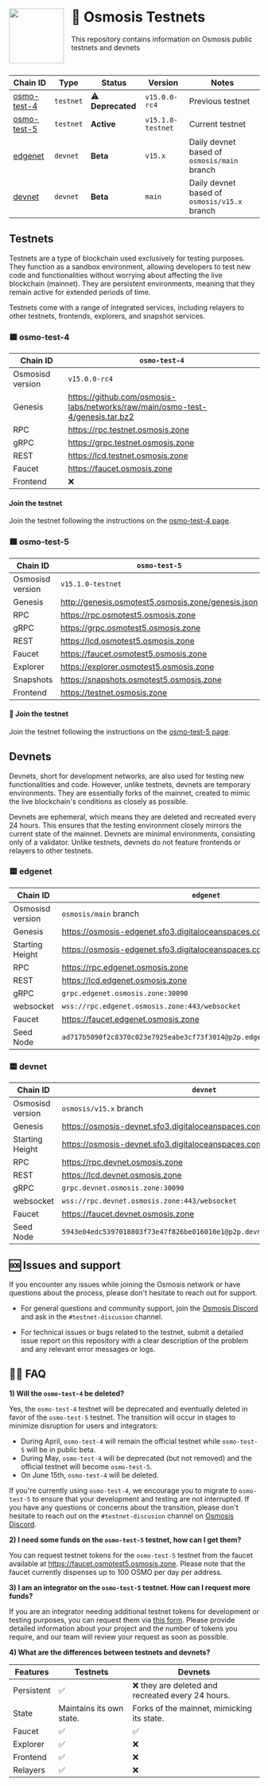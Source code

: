 <div>
    <img src="https://avatars.githubusercontent.com/u/105710778?v=4" align="left" width="110" style="margin-right: 15px"/>
    <h1>   
        🧪 Osmosis Testnets
    </h1>
    <p> This repository contains information on Osmosis public testnets and devnets </p>
    <br>
</div>

| Chain ID                              | Type      | Status           | Version           | Notes                                        |
|---------------------------------------|-----------|------------------|-------------------|----------------------------------------------|
| [osmo-test-4](./testnets/osmo-test-4) | `testnet` | ⚠️ **Deprecated** | `v15.0.0-rc4`     | Previous testnet                             |
| [osmo-test-5](./testnets/osmo-test-5) | `testnet` | **Active**       | `v15.1.0-testnet` | Current testnet                              |
| [edgenet](./devnets/edgenet)          | `devnet`  | **Beta**         | `v15.x`           | Daily devnet based of `osmosis/main` branch  |
| [devnet](./devnets/devnet)            | `devnet`  | **Beta**         | `main`            | Daily devnet based of `osmosis/v15.x` branch |

## Testnets

Testnets are a type of blockchain used exclusively for testing purposes. They function as a sandbox environment, allowing developers to test new code and functionalities without worrying about affecting the live blockchain (mainnet). They are persistent environments, meaning that they remain active for extended periods of time.

Testnets come with a range of integrated services, including relayers to other testnets, frontends, explorers, and snapshot services. 

### 🟪 osmo-test-4

| Chain ID         | `osmo-test-4`                                                                   |
|------------------|---------------------------------------------------------------------------------|
| Osmosisd version | `v15.0.0-rc4`                                                                   |
| Genesis          | <https://github.com/osmosis-labs/networks/raw/main/osmo-test-4/genesis.tar.bz2> |
| RPC              | <https://rpc.testnet.osmosis.zone>                                              |
| gRPC             | <https://grpc.testnet.osmosis.zone>                                             |
| REST             | <https://lcd.testnet.osmosis.zone>                                              |
| Faucet           | <https://faucet.osmosis.zone>                                                   |
| Frontend         | ❌                                                                               |

#### Join the testnet 

Join the testnet following the instructions on the [osmo-test-4 page](./testnets/osmo-test-4/README.md).

### 🟪 osmo-test-5

| Chain ID         | `osmo-test-5`                                        |
|------------------|------------------------------------------------------|
| Osmosisd version | `v15.1.0-testnet`                                    |
| Genesis          | <http://genesis.osmotest5.osmosis.zone/genesis.json> |
| RPC              | <https://rpc.osmotest5.osmosis.zone>                 |
| gRPC             | <https://grpc.osmotest5.osmosis.zone>                |
| REST             | <https://lcd.osmotest5.osmosis.zone>                 |
| Faucet           | <https://faucet.osmotest5.osmosis.zone>              |
| Explorer         | <https://explorer.osmotest5.osmosis.zone>            |
| Snapshots        | <https://snapshots.osmotest5.osmosis.zone>           |
| Frontend         | <https://testnet.osmosis.zone>                       |

#### 🧪 Join the testnet 

Join the testnet following the instructions on the [osmo-test-5 page](./testnets/osmo-test-5/README.md).

## Devnets

Devnets, short for development networks, are also used for testing new functionalities and code. However, unlike testnets, devnets are temporary environments. They are essentially forks of the mainnet, created to mimic the live blockchain's conditions as closely as possible.

Devnets are ephemeral, which means they are deleted and recreated every 24 hours. This ensures that the testing environment closely mirrors the current state of the mainnet. Devnets are minimal environments, consisting only of a validator. Unlike testnets, devnets do not feature frontends or relayers to other testnets. 

### 🟨 edgenet

| Chain ID         | `edgenet`                                                                 |
|------------------|---------------------------------------------------------------------------|
| Osmosisd version | `osmosis/main` branch                                                     |
| Genesis          | <https://osmosis-edgenet.sfo3.digitaloceanspaces.com/genesis.json>        |
| Starting Height  | <https://osmosis-edgenet.sfo3.digitaloceanspaces.com/height>              |
| RPC              | <https://rpc.edgenet.osmosis.zone>                                        |
| REST             | <https://lcd.edgenet.osmosis.zone>                                        |
| gRPC             | `grpc.edgenet.osmosis.zone:30090`                                         |
| websocket        | `wss://rpc.edgenet.osmosis.zone:443/websocket`                            |
| Faucet           | <https://faucet.edgenet.osmosis.zone>                                     |
| Seed Node        | `ad717b5090f2c8370c023e7925eabe3cf73f3014@p2p.edgenet.osmosis.zone:30056` |

### 🟨 devnet

| Chain ID         | `devnet`                                                                 |
|------------------|--------------------------------------------------------------------------|
| Osmosisd version | `osmosis/v15.x` branch                                                   |
| Genesis          | <https://osmosis-devnet.sfo3.digitaloceanspaces.com/genesis.json>        |
| Starting Height  | <https://osmosis-devnet.sfo3.digitaloceanspaces.com/height>              |
| RPC              | <https://rpc.devnet.osmosis.zone>                                        |
| REST             | <https://lcd.devnet.osmosis.zone>                                        |
| gRPC             | `grpc.devnet.osmosis.zone:30090`                                         |
| websocket        | `wss://rpc.devnet.osmosis.zone:443/websocket`                            |
| Faucet           | <https://faucet.devnet.osmosis.zone>                                     |
| Seed Node        | `5943e04edc5397018803f73e47f826be016010e1@p2p.devnet.osmosis.zone:30056` |

## 🆘 Issues and support

If you encounter any issues while joining the Osmosis network or have questions about the process, please don't hesitate to reach out for support.

- For general questions and community support, join the [Osmosis Discord](https://discord.com/channels/798583171548840026/888527640099688458) and ask in the `#testnet-discusion` channel.

- For technical issues or bugs related to the testnet, submit a detailed issue report on this repository with a clear description of the problem and any relevant error messages or logs.

## 🙋‍♀️ FAQ

**1) Will the `osmo-test-4` be deleted?**

Yes, the `osmo-test-4` testnet will be deprecated and eventually deleted in favor of the `osmo-test-5` testnet. The transition will occur in stages to minimize disruption for users and integrators:

- During April, `osmo-test-4` will remain the official testnet while `osmo-test-5` will be in public beta.
- During May, `osmo-test-4` will be deprecated (but not removed) and the official testnet will become `osmo-test-5`.
- On June 15th, `osmo-test-4` will be deleted.

If you're currently using `osmo-test-4`, we encourage you to migrate to `osmo-test-5` to ensure that your development and testing are not interrupted. If you have any questions or concerns about the transition, please don't hesitate to reach out on the `#testnet-discusion` channel on [Osmosis Discord](https://discord.com/channels/798583171548840026/888527640099688458).

**2) I need some funds on the `osmo-test-5` testnet, how can I get them?**

You can request testnet tokens for the `osmo-test-5` testnet from the faucet available at <https://faucet.osmotest5.osmosis.zone>. Please note that the faucet currently dispenses up to 100 OSMO per day per address.

**3) I am an integrator on the `osmo-test-5` testnet. How can I request more funds?**

If you are an integrator needing additional testnet tokens for development or testing purposes, you can request them via [this form](https://form-integrators.osmotest5.osmosis.zone). Please provide detailed information about your project and the number of tokens you require, and our team will review your request as soon as possible.

**4) What are the differences between testnets and devnets?**

| **Features** | **Testnets**             | **Devnets**                                      |
|--------------|--------------------------|--------------------------------------------------|
| Persistent   | ✅                        | ❌ they are deleted and recreated every 24 hours. |
| State        | Maintains its own state. | Forks of the mainnet, mimicking its state.       |
| Faucet       | ✅                        | ✅                                                |
| Explorer     | ✅                        | ❌                                                |
| Frontend     | ✅                        | ❌                                                |
| Relayers     | ✅                        | ❌                                                |
